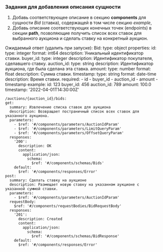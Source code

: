 ### Задания для добавления описания сущности

1. Добавь соответствующее описание в секцию **components** для сущности *Bid* (ставка), содержащей в том числе секцию *example*, 
2. Добавь описание соответствующих конечных точек (endpoints) в секции **path**, позволяющие получить список всех ставок для выбранного аукциона и сделать ставку на конкретный аукцион.


Ожидаемый ответ (удалить при запуске):
        Bid:
      type: object
      properties:
        id:
          type: integer
          format: int64
          description: Уникальный идентификатор ставки.
        buyer_id:
          type: integer
          description: Идентификатор покупателя, сделавшего ставку.
        auction_id:
          type: string
          description: Идентификатор аукциона, где была сделана эта ставка.
        amount:
          type: number
          format: float
          description: Сумма ставки.
        timestamp:
          type: string
          format: date-time
          description: Время ставки.
      required:
        - id
        - buyer_id
        - auction_id
        - amount
        - timestamp
      example:
        id: 123
        buyer_id: 456
        auction_id: 789
        amount: 100.0
        timestamp: '2022-04-01T14:30:00Z'

    /auctions/{auction_id}/bids:
    get:
      summary: Извлечение списка ставок для аукциона
      description: Возвращает постраничный список всех ставок для указанного аукциона.
      parameters:
        - $ref: '#/components/parameters/AuctionIdParam'
        - $ref: '#/components/parameters/LimitQueryParam'
        - $ref: '#/components/parameters/OffsetQueryParam'
      responses:
        '200':
          description: OK
          content:
            application/json:
              schema:
                $ref: '#/components/schemas/Bids'
        default:
          $ref: '#/components/responses/Error'
    post:
      summary: Сделать ставку на аукционе
      description: Размещает новую ставку на указанном аукционе с указанной суммой ставки.
      parameters:
        - $ref: '#/components/parameters/AuctionIdParam'
      requestBody:
        $ref: '#/components/requestBodies/BidRequestBody'
      responses:
        '201':
          description: Created
          content:
            application/json:
              schema:
                $ref: '#/components/schemas/BidResponse'
        default:
          $ref: '#/components/responses/Error'      
